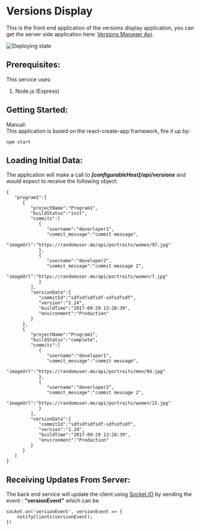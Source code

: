 <h1 id="versions-display"><strong>Versions Display</strong></h1>

<p>This is the front end application of the versions display application, you can get the server side application here: <a href="https://github.com/yonatankr/versions-manager-api">Versions Manager Api</a>.</p>

<p><img src="https://github.com/yonatankr/versions-display/blob/master/version-tracker.png" alt="Deploying state" title=""></p>

<h2 id="prerequisites"><strong>Prerequisites:</strong></h2>

<p>This service uses:</p>

<ol>
<li>Node.js (Express)</li>
</ol>



<h2 id="getting-started"><strong>Getting Started:</strong></h2>

<p>Manual: <br>
This application is based on the react-create-app framework, fire it up by:</p>

<pre><code>npm start
</code></pre>



<h2 id="loading-initial-data"><strong>Loading Initial Data:</strong></h2>

<p>The application will make a call to <strong><em>[configurableHost]/api/versions</em></strong>  and would expect to receive the following object:</p>

<pre><code>{  
   "program1":[  
      {  
         "projectName":"Program1",
         "buildStatus":"init",
         "commits":[
            {  
               "username":"deverloper1",
               "commit_message":"commit message",
               "imageUrl":"https://randomuser.me/api/portraits/women/97.jpg"
            },
            {  
               "username":"developer2",
               "commit_message":"commit message 2",
               "imageUrl":"https://randomuser.me/api/portraits/women/7.jpg"
            }
         ],
         "versionData":{  
            "commitId":"sdfsdfsdfsdf-sdfsdfsdf",
            "version":"1.24",
            "buildTime":"2017-09-29 13:28:39",
            "environment":"Production"
         }
      },
      {  
         "projectName":"Program1",
         "buildStatus":"complete",
         "commits":[
            {  
               "username":"developer1",
               "commit_message":"commit message",
               "imageUrl":"https://randomuser.me/api/portraits/men/94.jpg"
            },
            {  
               "username":"deverloper2",
               "commit_message":"commit message 2",
               "imageUrl":"https://randomuser.me/api/portraits/women/15.jpg"
            }
         ],
         "versionData":{  
            "commitId":"sdfsdfsdfsdf-sdfsdfsdf",
            "version":"1.24",
            "buildTime":"2017-09-29 13:28:39",
            "environment":"Production"
         }
      }
   ]
}
</code></pre>

<h2 id="receiving-updates-from-server">Receiving Updates From Server:</h2>

<p>The back end service will update the client using <a href="http://Socket.IO">Socket.IO</a> by sending the event : <strong>“versionEvent”</strong> which can be</p>

<pre><code>socket.on('versionEvent', versionEvent =&gt; {
    notifyClients(versionEvent);
})
</code></pre>
